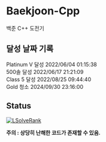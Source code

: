 # Baekjoon-Cpp

백준 C++ 도전기

## 달성 날짜 기록
Platinum V 달성 2022/06/04 01:15:38</br>
500솔 달성      2022/06/17 21:21:09</br>
Class 5 달성    2022/08/25 09:44:40</br>
Gold 청소       2024/09/30 23:16:00</br>

## Status
[![LSolveRank](https://github-readme-solvedac-hyp3rflow.vercel.app/api/?handle=lukince)](https://solved.ac/profile/lukince)

**주의 : 상당히 난해한 코드가 존재할 수 있음.**
